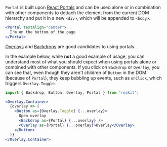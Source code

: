 `Portal` is built upon [React Portals](https://reactjs.org/docs/portals.html) and can be used alone or in combination with other components to dettach the element from the current DOM hierarchy and put it in a new `<div>`, which will be appended to `<body>`.

```jsx
<Portal textAlign="center">
  I'm on the bottom of the page
</Portal>
```

[Overlays](../Overlay/Overlay.md) and [Backdrops](../Backdrop/Backdrop.md) are good candidates to using portals. 

In the example below, while **not** a good example of usage, you can understand most of what you should expect when using portals alone or combined with other components. If you click on `Backdrop` or `Overlay`, you can see that, even though they aren't children of `Button` in the DOM (because of `Portal`), they keep bubbling up events, such as `onClick`, which triggers `Overlay.Toggle`.

```jsx
import { Backdrop, Button, Overlay, Portal } from "reakit";

<Overlay.Container>
  {overlay => (
    <Button as={Overlay.Toggle} {...overlay}>
      Open overlay
      <Backdrop as={Portal} {...overlay} />
      <Overlay as={Portal} {...overlay}>Overlay</Overlay>
    </Button>
  )}
</Overlay.Container>
```
